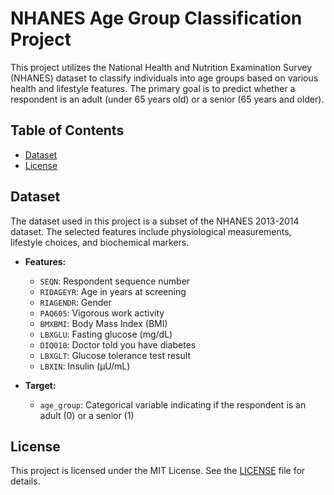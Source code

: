 # NHANES Age Group Classification Project

This project utilizes the National Health and Nutrition Examination Survey (NHANES) dataset to classify individuals into age groups based on various health and lifestyle features. The primary goal is to predict whether a respondent is an adult (under 65 years old) or a senior (65 years and older).

## Table of Contents

- [Dataset](#dataset)
- [License](#license)

## Dataset

The dataset used in this project is a subset of the NHANES 2013-2014 dataset. The selected features include physiological measurements, lifestyle choices, and biochemical markers.

- **Features:**
  - `SEQN`: Respondent sequence number
  - `RIDAGEYR`: Age in years at screening
  - `RIAGENDR`: Gender
  - `PAQ605`: Vigorous work activity
  - `BMXBMI`: Body Mass Index (BMI)
  - `LBXGLU`: Fasting glucose (mg/dL)
  - `DIQ010`: Doctor told you have diabetes
  - `LBXGLT`: Glucose tolerance test result
  - `LBXIN`: Insulin (µU/mL)

- **Target:**
  - `age_group`: Categorical variable indicating if the respondent is an adult (0) or a senior (1)

## License

This project is licensed under the MIT License. See the [LICENSE](LICENSE) file for details.
